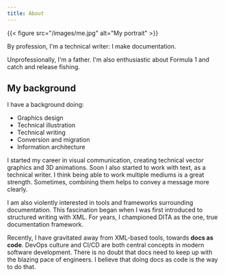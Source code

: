 ```yaml
---
title: About
---
```


{{< figure src="/images/me.jpg" alt="My portrait" >}}

By profession, I'm a technical writer: I make documentation.

Unprofessionally, I'm a father.
I'm also enthusiastic about Formula 1 and catch and release fishing.

## My background

I have a background doing:

- Graphics design
- Technical illustration
- Technical writing
- Conversion and migration
- Information architecture

I started my career in visual communication, creating technical vector graphics
and 3D animations. Soon I also started to work with text, as a technical writer.
I think being able to work multiple mediums is a great strength.
Sometimes, combining them helps to convey a message more clearly.

I am also violently interested in tools and frameworks surrounding documentation.
This fascination began when I was first introduced to structured writing with XML.
For years, I championed DITA as the one, true documentation framework.

Recently, I have gravitated away from XML-based tools, towards **docs as code**.
DevOps culture and CI/CD are both central concepts in modern software development.
There is no doubt that docs need to keep up with the blazing pace of engineers.
I believe that doing docs as code is the way to do that.
